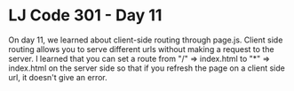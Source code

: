 # LJ Code 301 - Day 11

On day 11, we learned about client-side routing through page.js. Client side routing allows you to serve different urls without making a request to the server. I learned that you can set a route from "/" => index.html to "*" => index.html on the server side so that if you refresh the page on a client side url, it doesn't give an error.

